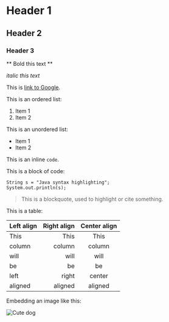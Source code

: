 # Header 1
## Header 2
### Header 3

** Bold this text **

*italic this text*

This is [link to Google](https://google.com).

This is an ordered list:
1. Item 1
2. Item 2

This is an unordered list:
* Item 1
* Item 2

This is an inline `code`.

This is a block of code:
```
String s = "Java syntax highlighting";
System.out.println(s);
```

> This is a blockquote, 
> used to highlight or cite something.


This is a table:

| Left align | Right align | Center align |
|:-----------|------------:|:------------:|
| This     |        This |     This     |
| column     |      column |    column    |
| will       |        will |     will     |
 | be         |          be |      be      |
| left       |       right |    center    |
  | aligned    |     aligned |   aligned    |



Embedding an image like this:

![Cute dog](https://pixabay.com/static/uploads/photo/2014/03/05/19/23/dog-280332_960_720.jpg) 
